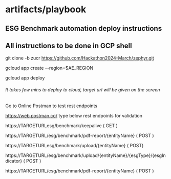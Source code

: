 ﻿# artifacts/playbook
## ESG Benchmark automation deploy instructions
## All instructions to be done in GCP shell

git clone -b zucr  https://github.com/Hackathon2024-March/zephyr.git

gcloud app create --region=$AE_REGION

gcloud app deploy

######  It takes few mins to deploy to cloud, target url will be given on the screen

Go to Online Postman  to test  rest endpoints

https://web.postman.co/
type below rest endpoints for validation

https://TARGETURLesg/benchmark/keepalive  ( GET )

https://TARGETURL/esg/benchmark/pdf-report/{entityName}  ( POST )

https://TARGETURLesg/benchmark/upload/{entityName}  ( POST)

https://TARGETURL/esg/benchmark/upload/{entityName}/{esgType}/{esgIndicator}  ( POST )

https://TARGETURL/esg/benchmark/pdf-report/{entityName}  ( POST )
